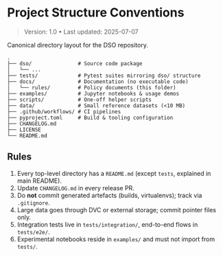 # Project Structure Conventions

> Version: 1.0 • Last updated: 2025-07-07

Canonical directory layout for the DSO repository.

```text
.
├── dso/               # Source code package
│   └── ...
├── tests/             # Pytest suites mirroring dso/ structure
├── docs/              # Documentation (no executable code)
│   └── rules/         # Policy documents (this folder)
├── examples/          # Jupyter notebooks & usage demos
├── scripts/           # One-off helper scripts
├── data/              # Small reference datasets (<10 MB)
├── .github/workflows/ # CI pipelines
├── pyproject.toml     # Build & tooling configuration
├── CHANGELOG.md
├── LICENSE
└── README.md
```

## Rules

1. Every top-level directory has a `README.md` (except `tests`, explained in main README).
2. Update `CHANGELOG.md` in every release PR.
3. Do **not** commit generated artefacts (builds, virtualenvs); track via `.gitignore`.
4. Large data goes through DVC or external storage; commit pointer files only.
5. Integration tests live in `tests/integration/`, end-to-end flows in `tests/e2e/`.
6. Experimental notebooks reside in `examples/` and must not import from `tests/`.
